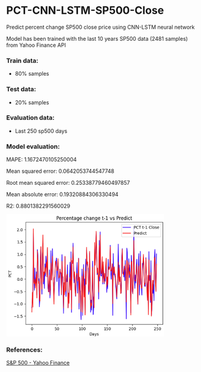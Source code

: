 # PCT-CNN-LSTM-SP500-Close
Predict percent change SP500 close price using CNN-LSTM neural network

Model has been trained with the last 10 years SP500 data (2481 samples) from Yahoo Finance API

### Train data: 
  - 80% samples
### Test data:
  - 20% samples
### Evaluation data:
  - Last 250 sp500 days

### Model evaluation:

MAPE: 1.1672470105250004

Mean squared error: 0.0642053744547748

Root mean squared error: 0.25338779460497857

Mean absolute error: 0.19320884306330494

R2: 0.8801382291560029

<img src="https://github.com/dbeniteze/PCT-CNN-LSTM-SP500-Close/blob/main/images/pct_close_test.png" width="420">


### References:

<a href="https://finance.yahoo.com/quote/%5EGSPC/" target="_blank"> S&P 500 - Yahoo Finance </a>
